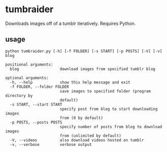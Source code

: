 # tumbraider
Downloads images off of a tumblr iteratively. Requires Python.

## usage
`python tumbraider.py [-h] [-f FOLDER] [-s START] [-p POSTS] [-V] [-v] blog`

```
positional arguments:
  blog                  download images from specified tumblr blog

optional arguments:
  -h, --help            show this help message and exit
  -f FOLDER, --folder FOLDER
                        save images to specified folder (program directory by
                        default)
  -s START, --start START
                        specify post from blog to start downloading images
                        from (0 by default)
  -p POSTS, --posts POSTS
                        specify number of posts from blog to download images
                        from (unlimited by default)
  -V, --videos          also download videos hosted on tumblr
  -v, --verbose         verbose output
```
